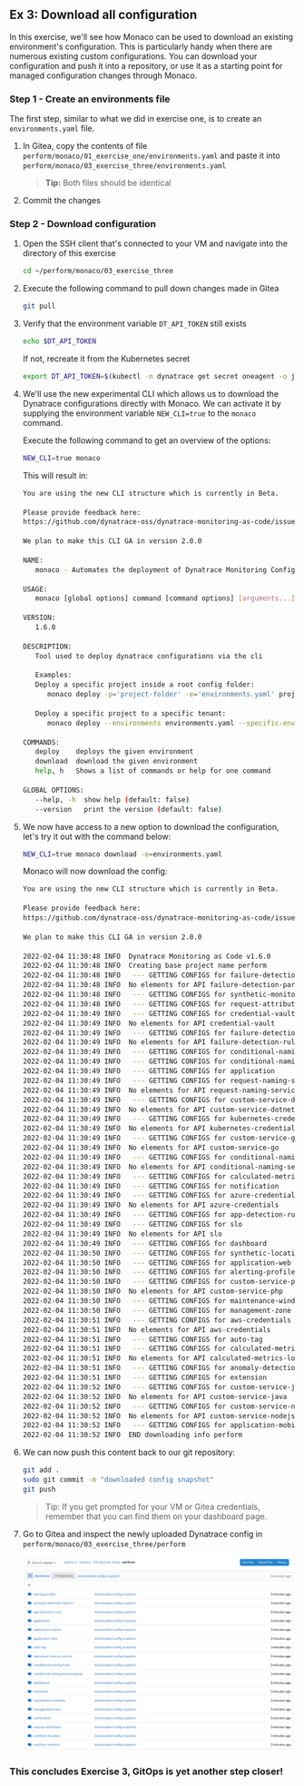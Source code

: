 ## Ex 3: Download all configuration

In this exercise, we'll see how Monaco can be used to download an existing environment's configuration. This is particularly handy when there are numerous existing custom configurations. You can download your configuration and push it into a repository, or use it as a starting point for managed configuration changes through Monaco.

### Step 1 - Create an environments file
The first step, similar to what we did in exercise one, is to create an `environments.yaml` file.

1. In Gitea, copy the contents of file 
`perform/monaco/01_exercise_one/environments.yaml` 
and paste it into 
`perform/monaco/03_exercise_three/environments.yaml` 

   > **Tip:** Both files should be identical

2. Commit the changes

### Step 2 - Download configuration
1. Open the SSH client that's connected to your VM and navigate into the directory of this exercise

    ```bash
    cd ~/perform/monaco/03_exercise_three
    ```

2. Execute the following command to pull down changes made in Gitea

    ```bash
    git pull
    ```

3. Verify that the environment variable `DT_API_TOKEN` still exists

   ```bash
   echo $DT_API_TOKEN
   ```

   If not, recreate it from the Kubernetes secret

   ```bash
   export DT_API_TOKEN=$(kubectl -n dynatrace get secret oneagent -o jsonpath='{.data.apiToken}' | base64 -d)
   ```

4. We'll use the new experimental CLI which allows us to download the Dynatrace configurations directly with Monaco. We can activate it by supplying the environment variable `NEW_CLI=true` to the `monaco` command.

   Execute the following command to get an overview of the options:

   ```bash
   NEW_CLI=true monaco
   ```

   This will result in:

   ```bash
   You are using the new CLI structure which is currently in Beta.

   Please provide feedback here:
   https://github.com/dynatrace-oss/dynatrace-monitoring-as-code/issues/45.

   We plan to make this CLI GA in version 2.0.0

   NAME:
      monaco - Automates the deployment of Dynatrace Monitoring Configuration to one or multiple Dynatrace environments.

   USAGE:
      monaco [global options] command [command options] [arguments...]

   VERSION:
      1.6.0

   DESCRIPTION:
      Tool used to deploy dynatrace configurations via the cli

      Examples:
      Deploy a specific project inside a root config folder:
         monaco deploy -p='project-folder' -e='environments.yaml' projects-root-folder

      Deploy a specific project to a specific tenant:
         monaco deploy --environments environments.yaml --specific-environment dev --project myProject

   COMMANDS:
      deploy    deploys the given environment
      download  download the given environment
      help, h   Shows a list of commands or help for one command

   GLOBAL OPTIONS:
      --help, -h  show help (default: false)
      --version   print the version (default: false)
   ```

5. We now have access to a new option to download the configuration, let's try it out with the command below:

   ```bash
   NEW_CLI=true monaco download -e=environments.yaml
   ```

   Monaco will now download the config:

   ```bash
   You are using the new CLI structure which is currently in Beta.

   Please provide feedback here:
   https://github.com/dynatrace-oss/dynatrace-monitoring-as-code/issues/45.

   We plan to make this CLI GA in version 2.0.0

   2022-02-04 11:30:48 INFO  Dynatrace Monitoring as Code v1.6.0
   2022-02-04 11:30:48 INFO  Creating base project name perform
   2022-02-04 11:30:48 INFO   --- GETTING CONFIGS for failure-detection-parametersets
   2022-02-04 11:30:48 INFO  No elements for API failure-detection-parametersets
   2022-02-04 11:30:48 INFO   --- GETTING CONFIGS for synthetic-monitor
   2022-02-04 11:30:48 INFO   --- GETTING CONFIGS for request-attributes
   2022-02-04 11:30:49 INFO   --- GETTING CONFIGS for credential-vault
   2022-02-04 11:30:49 INFO  No elements for API credential-vault
   2022-02-04 11:30:49 INFO   --- GETTING CONFIGS for failure-detection-rules
   2022-02-04 11:30:49 INFO  No elements for API failure-detection-rules
   2022-02-04 11:30:49 INFO   --- GETTING CONFIGS for conditional-naming-host
   2022-02-04 11:30:49 INFO   --- GETTING CONFIGS for conditional-naming-processgroup
   2022-02-04 11:30:49 INFO   --- GETTING CONFIGS for application
   2022-02-04 11:30:49 INFO   --- GETTING CONFIGS for request-naming-service
   2022-02-04 11:30:49 INFO  No elements for API request-naming-service
   2022-02-04 11:30:49 INFO   --- GETTING CONFIGS for custom-service-dotnet
   2022-02-04 11:30:49 INFO  No elements for API custom-service-dotnet
   2022-02-04 11:30:49 INFO   --- GETTING CONFIGS for kubernetes-credentials
   2022-02-04 11:30:49 INFO  No elements for API kubernetes-credentials
   2022-02-04 11:30:49 INFO   --- GETTING CONFIGS for custom-service-go
   2022-02-04 11:30:49 INFO  No elements for API custom-service-go
   2022-02-04 11:30:49 INFO   --- GETTING CONFIGS for conditional-naming-service
   2022-02-04 11:30:49 INFO  No elements for API conditional-naming-service
   2022-02-04 11:30:49 INFO   --- GETTING CONFIGS for calculated-metrics-service
   2022-02-04 11:30:49 INFO   --- GETTING CONFIGS for notification
   2022-02-04 11:30:49 INFO   --- GETTING CONFIGS for azure-credentials
   2022-02-04 11:30:49 INFO  No elements for API azure-credentials
   2022-02-04 11:30:49 INFO   --- GETTING CONFIGS for app-detection-rule
   2022-02-04 11:30:49 INFO   --- GETTING CONFIGS for slo
   2022-02-04 11:30:49 INFO  No elements for API slo
   2022-02-04 11:30:49 INFO   --- GETTING CONFIGS for dashboard
   2022-02-04 11:30:50 INFO   --- GETTING CONFIGS for synthetic-location
   2022-02-04 11:30:50 INFO   --- GETTING CONFIGS for application-web
   2022-02-04 11:30:50 INFO   --- GETTING CONFIGS for alerting-profile
   2022-02-04 11:30:50 INFO   --- GETTING CONFIGS for custom-service-php
   2022-02-04 11:30:50 INFO  No elements for API custom-service-php
   2022-02-04 11:30:50 INFO   --- GETTING CONFIGS for maintenance-window
   2022-02-04 11:30:50 INFO   --- GETTING CONFIGS for management-zone
   2022-02-04 11:30:51 INFO   --- GETTING CONFIGS for aws-credentials
   2022-02-04 11:30:51 INFO  No elements for API aws-credentials
   2022-02-04 11:30:51 INFO   --- GETTING CONFIGS for auto-tag
   2022-02-04 11:30:51 INFO   --- GETTING CONFIGS for calculated-metrics-log
   2022-02-04 11:30:51 INFO  No elements for API calculated-metrics-log
   2022-02-04 11:30:51 INFO   --- GETTING CONFIGS for anomaly-detection-metrics
   2022-02-04 11:30:51 INFO   --- GETTING CONFIGS for extension
   2022-02-04 11:30:52 INFO   --- GETTING CONFIGS for custom-service-java
   2022-02-04 11:30:52 INFO  No elements for API custom-service-java
   2022-02-04 11:30:52 INFO   --- GETTING CONFIGS for custom-service-nodejs
   2022-02-04 11:30:52 INFO  No elements for API custom-service-nodejs
   2022-02-04 11:30:52 INFO   --- GETTING CONFIGS for application-mobile
   2022-02-04 11:30:52 INFO  END downloading info perform
   ```

6. We can now push this content back to our git repository:

   ```bash
   git add .
   sudo git commit -m "downloaded config snapshot"
   git push
   ```

   > Tip: If you get prompted for your VM or Gitea credentials, remember that you can find them on your dashboard page.

7. Go to Gitea and inspect the newly uploaded Dynatrace config in `perform/monaco/03_exercise_three/perform`


   ![Downloaded configuration](../../assets/images/03_downloaded_config.png)

### This concludes Exercise 3, GitOps is yet another step closer!

